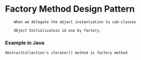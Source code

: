 # Factory Method Design Pattern

        When we delegate the object instantiation to sub-classes
        
        Object Initializatoin id one by factory.
        
### Example in Java
    AbstractCollection's iterator() method is factory method